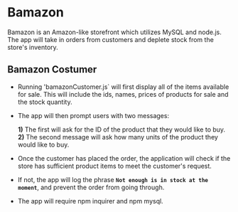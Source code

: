 # Bamazon
Bamazon is an Amazon-like storefront which utilizes MySQL and node.js. The app will take in orders from customers and deplete stock from the store's inventory.

## Bamazon Costumer 
- Running 'bamazonCustomer.js` will first display all of the items available for sale. This will include the ids, names, prices of products for sale and the stock quantity.

- The app will then prompt users with two messages:

    **1)** The first will ask for the ID of the product that they would like to buy.
    **2)** The second message will ask how many units of the product they would like to buy.
    
- Once the customer has placed the order, the application will check if the store has sufficient product items to meet the customer's request.

- If not, the app will log the phrase **`Not enough is in stock at the moment`**, and prevent the order from going through. 

- The app will require npm inquirer and npm mysql.

